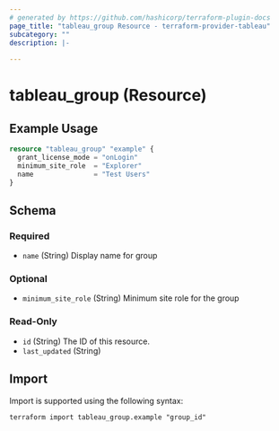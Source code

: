 ```yaml
---
# generated by https://github.com/hashicorp/terraform-plugin-docs
page_title: "tableau_group Resource - terraform-provider-tableau"
subcategory: ""
description: |-
  
---
```


# tableau_group (Resource)



## Example Usage

```terraform
resource "tableau_group" "example" {
  grant_license_mode = "onLogin"
  minimum_site_role  = "Explorer"
  name               = "Test Users"
}
```

<!-- schema generated by tfplugindocs -->
## Schema

### Required

- `name` (String) Display name for group

### Optional

- `minimum_site_role` (String) Minimum site role for the group

### Read-Only

- `id` (String) The ID of this resource.
- `last_updated` (String)

## Import

Import is supported using the following syntax:

```shell
terraform import tableau_group.example "group_id"
```
